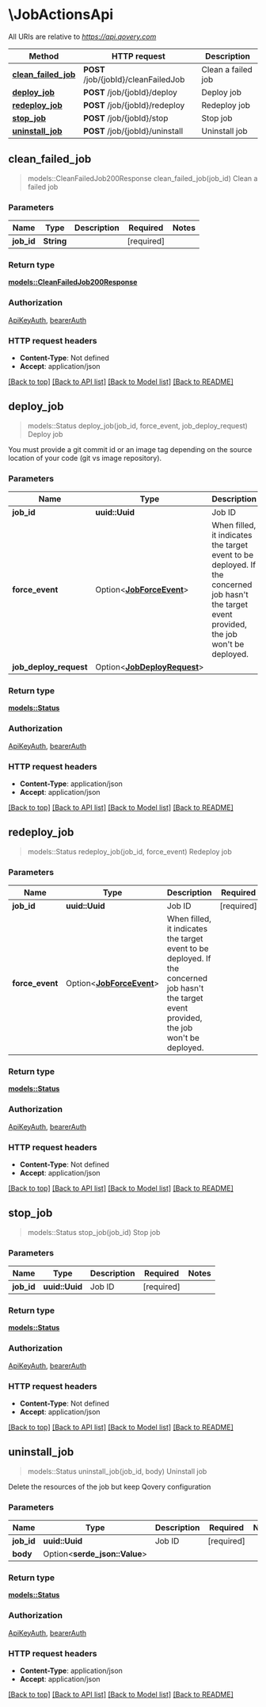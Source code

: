 # \JobActionsApi

All URIs are relative to *https://api.qovery.com*

Method | HTTP request | Description
------------- | ------------- | -------------
[**clean_failed_job**](JobActionsApi.md#clean_failed_job) | **POST** /job/{jobId}/cleanFailedJob | Clean a failed job
[**deploy_job**](JobActionsApi.md#deploy_job) | **POST** /job/{jobId}/deploy | Deploy job
[**redeploy_job**](JobActionsApi.md#redeploy_job) | **POST** /job/{jobId}/redeploy | Redeploy job
[**stop_job**](JobActionsApi.md#stop_job) | **POST** /job/{jobId}/stop | Stop job
[**uninstall_job**](JobActionsApi.md#uninstall_job) | **POST** /job/{jobId}/uninstall | Uninstall job



## clean_failed_job

> models::CleanFailedJob200Response clean_failed_job(job_id)
Clean a failed job

### Parameters


Name | Type | Description  | Required | Notes
------------- | ------------- | ------------- | ------------- | -------------
**job_id** | **String** |  | [required] |

### Return type

[**models::CleanFailedJob200Response**](cleanFailedJob_200_response.md)

### Authorization

[ApiKeyAuth](../README.md#ApiKeyAuth), [bearerAuth](../README.md#bearerAuth)

### HTTP request headers

- **Content-Type**: Not defined
- **Accept**: application/json

[[Back to top]](#) [[Back to API list]](../README.md#documentation-for-api-endpoints) [[Back to Model list]](../README.md#documentation-for-models) [[Back to README]](../README.md)


## deploy_job

> models::Status deploy_job(job_id, force_event, job_deploy_request)
Deploy job

You must provide a git commit id or an image tag depending on the source location of your code (git vs image repository).

### Parameters


Name | Type | Description  | Required | Notes
------------- | ------------- | ------------- | ------------- | -------------
**job_id** | **uuid::Uuid** | Job ID | [required] |
**force_event** | Option<[**JobForceEvent**](.md)> | When filled, it indicates the target event to be deployed.   If the concerned job hasn't the target event provided, the job won't be deployed.  |  |
**job_deploy_request** | Option<[**JobDeployRequest**](JobDeployRequest.md)> |  |  |

### Return type

[**models::Status**](Status.md)

### Authorization

[ApiKeyAuth](../README.md#ApiKeyAuth), [bearerAuth](../README.md#bearerAuth)

### HTTP request headers

- **Content-Type**: application/json
- **Accept**: application/json

[[Back to top]](#) [[Back to API list]](../README.md#documentation-for-api-endpoints) [[Back to Model list]](../README.md#documentation-for-models) [[Back to README]](../README.md)


## redeploy_job

> models::Status redeploy_job(job_id, force_event)
Redeploy job

### Parameters


Name | Type | Description  | Required | Notes
------------- | ------------- | ------------- | ------------- | -------------
**job_id** | **uuid::Uuid** | Job ID | [required] |
**force_event** | Option<[**JobForceEvent**](.md)> | When filled, it indicates the target event to be deployed.   If the concerned job hasn't the target event provided, the job won't be deployed.  |  |

### Return type

[**models::Status**](Status.md)

### Authorization

[ApiKeyAuth](../README.md#ApiKeyAuth), [bearerAuth](../README.md#bearerAuth)

### HTTP request headers

- **Content-Type**: Not defined
- **Accept**: application/json

[[Back to top]](#) [[Back to API list]](../README.md#documentation-for-api-endpoints) [[Back to Model list]](../README.md#documentation-for-models) [[Back to README]](../README.md)


## stop_job

> models::Status stop_job(job_id)
Stop job

### Parameters


Name | Type | Description  | Required | Notes
------------- | ------------- | ------------- | ------------- | -------------
**job_id** | **uuid::Uuid** | Job ID | [required] |

### Return type

[**models::Status**](Status.md)

### Authorization

[ApiKeyAuth](../README.md#ApiKeyAuth), [bearerAuth](../README.md#bearerAuth)

### HTTP request headers

- **Content-Type**: Not defined
- **Accept**: application/json

[[Back to top]](#) [[Back to API list]](../README.md#documentation-for-api-endpoints) [[Back to Model list]](../README.md#documentation-for-models) [[Back to README]](../README.md)


## uninstall_job

> models::Status uninstall_job(job_id, body)
Uninstall job

Delete the resources of the job but keep Qovery configuration

### Parameters


Name | Type | Description  | Required | Notes
------------- | ------------- | ------------- | ------------- | -------------
**job_id** | **uuid::Uuid** | Job ID | [required] |
**body** | Option<**serde_json::Value**> |  |  |

### Return type

[**models::Status**](Status.md)

### Authorization

[ApiKeyAuth](../README.md#ApiKeyAuth), [bearerAuth](../README.md#bearerAuth)

### HTTP request headers

- **Content-Type**: application/json
- **Accept**: application/json

[[Back to top]](#) [[Back to API list]](../README.md#documentation-for-api-endpoints) [[Back to Model list]](../README.md#documentation-for-models) [[Back to README]](../README.md)

